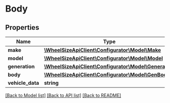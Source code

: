 # Body

## Properties
Name | Type | Description | Notes
------------ | ------------- | ------------- | -------------
**make** | [**\WheelSizeApiClient\Configurator\Model\Make**](Make.md) |  | 
**model** | [**\WheelSizeApiClient\Configurator\Model\Model**](Model.md) |  | 
**generation** | [**\WheelSizeApiClient\Configurator\Model\Generation**](Generation.md) |  | 
**body** | [**\WheelSizeApiClient\Configurator\Model\GenBody**](GenBody.md) |  | 
**vehicle_data** | **string** |  | [optional] 

[[Back to Model list]](../../README.md#documentation-for-models) [[Back to API list]](../../README.md#documentation-for-api-endpoints) [[Back to README]](../../README.md)

